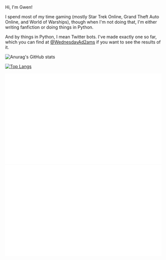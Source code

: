 <!---
GwenTheWelshGal/GwenTheWelshGal is a ✨ special ✨ repository because its `README.md` (this file) appears on your GitHub profile.
You can click the Preview link to take a look at your changes.
--->

Hi, I'm Gwen!

I spend most of my time gaming (mostly Star Trek Online, Grand Theft Auto Online, and World of Warships), though when I'm not doing that, I'm either writing fanfiction or doing things in Python.

And by things in Python, I mean Twitter bots. I've made exactly one so far, which you can find at <a href="https://twitter.com/WednesdayAd2ams/" target="_blank" rel="noreferreer noopener">@WednesdayAd2ams</a> if you want to see the results of it.


![Anurag's GitHub stats](https://github-readme-stats.vercel.app/api?username=GwenTheWelshGal&show_icons=true&theme=transparent)

[![Top Langs](https://github-readme-stats.vercel.app/api/top-langs/?username=GwenTheWelshGal)](https://github.com/anuraghazra/github-readme-stats)


![](https://raw.githubusercontent.com/GwenTheWelshGal/github-stats-1/master/generated/overview.svg)
![](https://raw.githubusercontent.com/GwenTheWelshGal/github-stats-1/master/generated/languages.svg)

